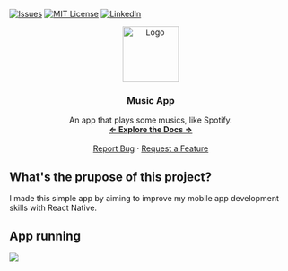 [![Issues][issues-shield]][issues-url]
[![MIT License][license-shield]][license-url]
[![LinkedIn][linkedin-shield]][linkedin-url]

<div align="center">
    <img src="https://icon-library.com/images/flat-music-icon-png/flat-music-icon-png-20.jpg" alt="Logo" width="100" height="100">

<h3 align="center"><strong>Music App</strong></h3>
<p align="center">
An app that plays some musics, like Spotify.<br />
<a href="https://github.com/F1NH4WK/MusicApp"><strong>⇐ Explore the Docs ⇒</strong></a>
<br />
<br />
<a href="https://github.com/F1NH4WK/MusicApp/issues">Report Bug</a>
·
<a href="https://github.com/F1NH4WK/MusicApp/issues">Request a Feature</a>
</p>
</div>


## What's the prupose of this project?
I made this simple app by aiming to improve my mobile app development skills with React Native.

## App running
<img src = "https://media0.giphy.com/media/KxlttFcjq3t2j6oaMf/giphy.gif?cid=6c09b952db48ff978f626aeb20543bffec36a2ea36d721c9&rid=giphy.gif&ct=g"/>

[issues-shield]: https://img.shields.io/github/issues/F1NH4WK/MusicApp.svg?style=for-the-badge
[issues-url]: https://github.com/F1NH4WK/MusicApp/issues
[license-shield]: https://img.shields.io/github/license/F1NH4WK/MusicApp.svg?style=for-the-badge
[license-url]: https://github.com/F1NH4WK/MusicApp/blob/main/LICENSE
[linkedin-shield]: https://img.shields.io/badge/-LinkedIn-black.svg?style=for-the-badge&logo=linkedin&colorB=555
[linkedin-url]: https://linkedin.com/in/finhawk
